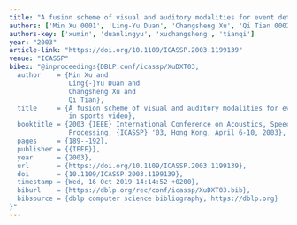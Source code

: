 ```yaml
---
title: "A fusion scheme of visual and auditory modalities for event detection in sports video"
authors: ['Min Xu 0001', 'Ling-Yu Duan', 'Changsheng Xu', 'Qi Tian 0002']
authors-key: ['xumin', 'duanlingyu', 'xuchangsheng', 'tianqi']
year: "2003"
article-link: "https://doi.org/10.1109/ICASSP.2003.1199139"
venue: "ICASSP"
bibex: "@inproceedings{DBLP:conf/icassp/XuDXT03,
  author    = {Min Xu and
               Ling{-}Yu Duan and
               Changsheng Xu and
               Qi Tian},
  title     = {A fusion scheme of visual and auditory modalities for event detection
               in sports video},
  booktitle = {2003 {IEEE} International Conference on Acoustics, Speech, and Signal
               Processing, {ICASSP} '03, Hong Kong, April 6-10, 2003},
  pages     = {189--192},
  publisher = {{IEEE}},
  year      = {2003},
  url       = {https://doi.org/10.1109/ICASSP.2003.1199139},
  doi       = {10.1109/ICASSP.2003.1199139},
  timestamp = {Wed, 16 Oct 2019 14:14:52 +0200},
  biburl    = {https://dblp.org/rec/conf/icassp/XuDXT03.bib},
  bibsource = {dblp computer science bibliography, https://dblp.org}
}"
---
```


